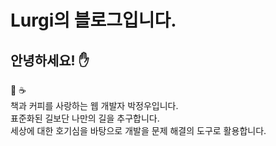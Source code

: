 # Lurgi의 블로그입니다.

## 안녕하세요! ✋

📖 ☕️  
책과 커피를 사랑하는 웹 개발자 박정우입니다.  
표준화된 길보단 나만의 길을 추구합니다.  
세상에 대한 호기심을 바탕으로 개발을 문제 해결의 도구로 활용합니다.
